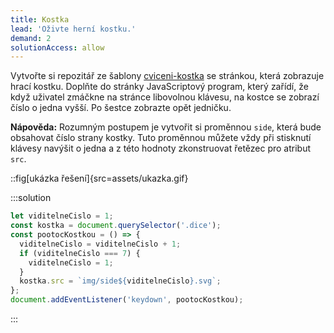 ```yaml
---
title: Kostka
lead: 'Oživte herní kostku.'
demand: 2
solutionAccess: allow
---
```


Vytvořte si repozitář ze šablony [cviceni-kostka](https://github.com/Czechitas-podklady-WEB/cviceni-kostka) se stránkou, která zobrazuje hrací kostku. Doplňte do stránky JavaScriptový program, který zařídí, že když uživatel zmáčkne na stránce libovolnou klávesu, na kostce se zobrazí číslo o jedna vyšší. Po šestce zobrazte opět jedničku.

**Nápověda:** Rozumným postupem je vytvořit si proměnnou `side`, která bude obsahovat číslo strany kostky. Tuto proměnnou můžete vždy při stisknutí klávesy navýšit o jedna a z této hodnoty zkonstruovat řetězec pro atribut `src`.

::fig[ukázka řešení]{src=assets/ukazka.gif}

:::solution

```js
let viditelneCislo = 1;
const kostka = document.querySelector('.dice');
const pootocKostkou = () => {
  viditelneCislo = viditelneCislo + 1;
  if (viditelneCislo === 7) {
    viditelneCislo = 1;
  }
  kostka.src = `img/side${viditelneCislo}.svg`;
};
document.addEventListener('keydown', pootocKostkou);
```

:::
